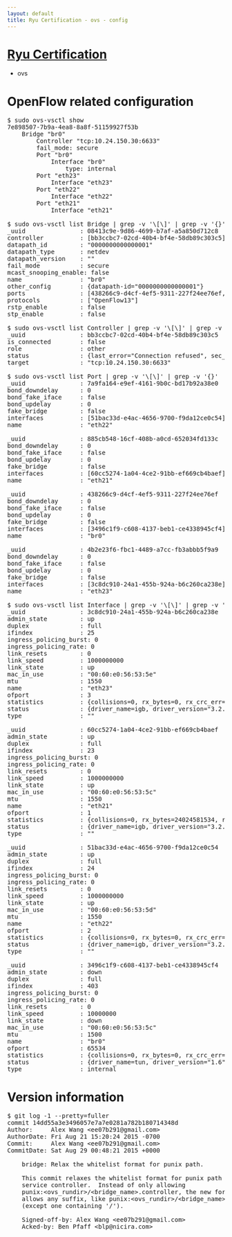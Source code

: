 ```yaml
---
layout: default
title: Ryu Certification - ovs - config
---
```

# [Ryu Certification](http://osrg.github.io/ryu/certification.html)
* ovs 

# OpenFlow related configuration
<pre>
$ sudo ovs-vsctl show
7e898507-7b9a-4ea8-8a8f-51159927f53b
    Bridge "br0"
        Controller "tcp:10.24.150.30:6633"
        fail_mode: secure
        Port "br0"
            Interface "br0"
                type: internal
        Port "eth23"
            Interface "eth23"
        Port "eth22"
            Interface "eth22"
        Port "eth21"
            Interface "eth21"

$ sudo ovs-vsctl list Bridge | grep -v '\[\]' | grep -v '{}'
_uuid               : 08413c9e-9d86-4699-b7af-a5a850d712c8
controller          : [bb3ccbc7-02cd-40b4-bf4e-58db89c303c5]
datapath_id         : "0000000000000001"
datapath_type       : netdev
datapath_version    : "<built-in>"
fail_mode           : secure
mcast_snooping_enable: false
name                : "br0"
other_config        : {datapath-id="0000000000000001"}
ports               : [438266c9-d4cf-4ef5-9311-227f24ee76ef, 4b2e23f6-fbc1-4489-a7cc-fb3abbb5f9a9, 7a9fa164-e9ef-4161-9b0c-bd17b92a38e0, 885cb548-16cf-408b-a0cd-652034fd133c]
protocols           : ["OpenFlow13"]
rstp_enable         : false
stp_enable          : false

$ sudo ovs-vsctl list Controller | grep -v '\[\]' | grep -v '{}'
_uuid               : bb3ccbc7-02cd-40b4-bf4e-58db89c303c5
is_connected        : false
role                : other
status              : {last_error="Connection refused", sec_since_disconnect="3", state=BACKOFF}
target              : "tcp:10.24.150.30:6633"

$ sudo ovs-vsctl list Port | grep -v '\[\]' | grep -v '{}'
_uuid               : 7a9fa164-e9ef-4161-9b0c-bd17b92a38e0
bond_downdelay      : 0
bond_fake_iface     : false
bond_updelay        : 0
fake_bridge         : false
interfaces          : [51bac33d-e4ac-4656-9700-f9da12ce0c54]
name                : "eth22"

_uuid               : 885cb548-16cf-408b-a0cd-652034fd133c
bond_downdelay      : 0
bond_fake_iface     : false
bond_updelay        : 0
fake_bridge         : false
interfaces          : [60cc5274-1a04-4ce2-91bb-ef669cb4baef]
name                : "eth21"

_uuid               : 438266c9-d4cf-4ef5-9311-227f24ee76ef
bond_downdelay      : 0
bond_fake_iface     : false
bond_updelay        : 0
fake_bridge         : false
interfaces          : [3496c1f9-c608-4137-beb1-ce4338945cf4]
name                : "br0"

_uuid               : 4b2e23f6-fbc1-4489-a7cc-fb3abbb5f9a9
bond_downdelay      : 0
bond_fake_iface     : false
bond_updelay        : 0
fake_bridge         : false
interfaces          : [3c8dc910-24a1-455b-924a-b6c260ca238e]
name                : "eth23"

$ sudo ovs-vsctl list Interface | grep -v '\[\]' | grep -v '{}'
_uuid               : 3c8dc910-24a1-455b-924a-b6c260ca238e
admin_state         : up
duplex              : full
ifindex             : 25
ingress_policing_burst: 0
ingress_policing_rate: 0
link_resets         : 0
link_speed          : 1000000000
link_state          : up
mac_in_use          : "00:60:e0:56:53:5e"
mtu                 : 1550
name                : "eth23"
ofport              : 3
statistics          : {collisions=0, rx_bytes=0, rx_crc_err=0, rx_dropped=0, rx_errors=0, rx_frame_err=0, rx_over_err=0, rx_packets=0, tx_bytes=1176922500, tx_dropped=0, tx_errors=0, tx_packets=784615}
status              : {driver_name=igb, driver_version="3.2.10-k", firmware_version="2.10-9"}
type                : ""

_uuid               : 60cc5274-1a04-4ce2-91bb-ef669cb4baef
admin_state         : up
duplex              : full
ifindex             : 23
ingress_policing_burst: 0
ingress_policing_rate: 0
link_resets         : 0
link_speed          : 1000000000
link_state          : up
mac_in_use          : "00:60:e0:56:53:5c"
mtu                 : 1550
name                : "eth21"
ofport              : 1
statistics          : {collisions=0, rx_bytes=24024581534, rx_crc_err=0, rx_dropped=0, rx_errors=0, rx_frame_err=0, rx_over_err=0, rx_packets=16026376, tx_bytes=0, tx_dropped=0, tx_errors=0, tx_packets=0}
status              : {driver_name=igb, driver_version="3.2.10-k", firmware_version="2.10-9"}
type                : ""

_uuid               : 51bac33d-e4ac-4656-9700-f9da12ce0c54
admin_state         : up
duplex              : full
ifindex             : 24
ingress_policing_burst: 0
ingress_policing_rate: 0
link_resets         : 0
link_speed          : 1000000000
link_state          : up
mac_in_use          : "00:60:e0:56:53:5d"
mtu                 : 1550
name                : "eth22"
ofport              : 2
statistics          : {collisions=0, rx_bytes=0, rx_crc_err=0, rx_dropped=0, rx_errors=0, rx_frame_err=0, rx_over_err=0, rx_packets=0, tx_bytes=18089315792, tx_dropped=0, tx_errors=0, tx_packets=12064077}
status              : {driver_name=igb, driver_version="3.2.10-k", firmware_version="2.10-9"}
type                : ""

_uuid               : 3496c1f9-c608-4137-beb1-ce4338945cf4
admin_state         : down
duplex              : full
ifindex             : 403
ingress_policing_burst: 0
ingress_policing_rate: 0
link_resets         : 0
link_speed          : 10000000
link_state          : down
mac_in_use          : "00:60:e0:56:53:5c"
mtu                 : 1500
name                : "br0"
ofport              : 65534
statistics          : {collisions=0, rx_bytes=0, rx_crc_err=0, rx_dropped=0, rx_errors=0, rx_frame_err=0, rx_over_err=0, rx_packets=0, tx_bytes=0, tx_dropped=0, tx_errors=0, tx_packets=0}
status              : {driver_name=tun, driver_version="1.6", firmware_version="N/A"}
type                : internal
</pre>

# Version information
<pre>
$ git log -1 --pretty=fuller
commit 14dd55a3e3496057e7a7e0281a782b180714348d
Author:     Alex Wang &lt;ee07b291@gmail.com&gt;
AuthorDate: Fri Aug 21 15:20:24 2015 -0700
Commit:     Alex Wang &lt;ee07b291@gmail.com&gt;
CommitDate: Sat Aug 29 00:48:21 2015 +0000

    bridge: Relax the whitelist format for punix path.
    
    This commit relaxes the whitelist format for punix path of
    service controller.  Instead of only allowing
    punix:&lt;ovs_rundir&gt;/&lt;bridge_name&gt;.controller, the new format
    allows any suffix, like punix:&lt;ovs_rundir&gt;/&lt;bridge_name&gt;.*.
    &#40;except one containing '/'&#41;.
    
    Signed-off-by: Alex Wang &lt;ee07b291@gmail.com&gt;
    Acked-by: Ben Pfaff &lt;blp@nicira.com&gt;
</pre>
